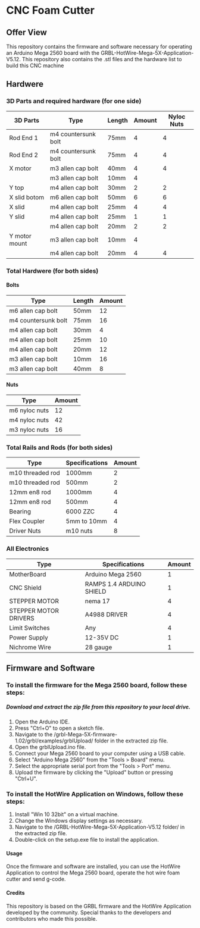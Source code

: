 # CNC Foam Cutter

## Offer View
This repository contains the firmware and software necessary for operating an Arduino Mega 2560 board with the GRBL-HotWire-Mega-5X-Application-V5.12. This repository also contains the .stl files and the hardware list to build this CNC machine 





## Hardwere

### 3D Parts and required hardware (for one side)

| 3D Parts | Type               | Length | Amount | Nyloc Nuts |
|----------|--------------------|--------|--------|------------|
| Rod End 1| m4 countersunk bolt| 75mm   | 4      | 4          |
| Rod End 2| m4 countersunk bolt| 75mm   | 4      | 4          |
| X motor  | m3 allen cap bolt  | 40mm   | 4      | 4          |
|          | m3 allen cap bolt  | 10mm   | 4      |            |
| Y top    | m4 allen cap bolt  | 30mm   | 2      | 2          |
| X slid botom | m6 allen cap bolt | 50mm | 6      | 6          |
| X slid   | m4 allen cap bolt  | 25mm   | 4      | 4          |
| Y slid   | m4 allen cap bolt  | 25mm   | 1      | 1          |
|          | m4 allen cap bolt  | 20mm   | 2      | 2          |
| Y motor mount | m3 allen cap bolt | 10mm| 4      |            |
|          | m4 allen cap bolt  | 20mm   | 4      | 4          |

### Total Hardwere (for both sides)
#### Bolts

| Type                | Length | Amount |
|---------------------|--------|--------|
| m6 allen cap bolt   | 50mm   | 12     |
| m4 countersunk bolt | 75mm   | 16     |
| m4 allen cap bolt   | 30mm   | 4      |
| m4 allen cap bolt   | 25mm   | 10     |
| m4 allen cap bolt   | 20mm   | 12     |
| m3 allen cap bolt   | 10mm   | 16     |
| m3 allen cap bolt   | 40mm   | 8      |

#### Nuts

| Type          | Amount |
|---------------|--------|
| m6 nyloc nuts | 12     |
| m4 nyloc nuts | 42     |
| m3 nyloc nuts | 16     |

### Total Rails and Rods (for both sides)

| Type | Specifications | Amount |              
| --- | --- | --- |
| m10 threaded rod | 1000mm | 2 |
| m10 threaded rod | 500mm | 2 |
| 12mm en8 rod | 1000mm | 4 |
| 12mm en8 rod | 500mm | 4 |
| Bearing | 6000 ZZC | 4 |
| Flex Coupler | 5mm to 10mm | 4 |
| Driver Nuts | m10 nuts | 8 |

### All Electronics

| Type | Specifications            | Amount |
|------|---------------------------|--------|
| MotherBoard    | Arduino Mega 2560         | 1      |
| CNC Shield     | RAMPS 1.4 ARDUINO SHIELD  | 1      |
| STEPPER MOTOR  | nema 17                   | 4      |
| STEPPER MOTOR DRIVERS | A4988 DRIVER     | 4      |
| Limit Switches | Any                       | 4      |
| Power Supply   | 12-35V DC                 | 1      |
| Nichrome Wire  | 28 gauge                  | 1      |
##


## Firmware and Software

### To install the firmware for the Mega 2560 board, follow these steps:

##### Download and extract the zip file from this repository to your local drive.

1. Open the Arduino IDE.
2. Press "Ctrl+O" to open a sketch file.
3. Navigate to the /grbl-Mega-5X-firmware-1.02/grbl/examples/grblUpload/ folder in the extracted zip file.
4. Open the grblUpload.ino file.
5. Connect your Mega 2560 board to your computer using a USB cable.
6. Select "Arduino Mega 2560" from the "Tools > Board" menu.
7. Select the appropriate serial port from the "Tools > Port" menu.
8. Upload the firmware by clicking the "Upload" button or pressing "Ctrl+U".

### To install the HotWire Application on Windows, follow these steps:

1. Install "Win 10 32bit" on a virtual machine.
2. Change the Windows display settings as necessary.
3. Navigate to the /GRBL-HotWire-Mega-5X-Application-V5.12 folder/ in the extracted zip file.
4. Double-click on the setup.exe file to install the application.

#### Usage
Once the firmware and software are installed, you can use the HotWire Application to control the Mega 2560 board, operate the hot wire foam cutter and send g-code. 

#### Credits
This repository is based on the GRBL firmware and the HotWire Application developed by the community. Special thanks to the developers and contributors who made this possible.
